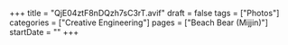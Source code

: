 +++
title = "QjE04ztF8nDQzh7sC3rT.avif"
draft = false
tags = ["Photos"]
categories = ["Creative Engineering"]
pages = ["Beach Bear (Mijjin)"]
startDate = ""
+++
